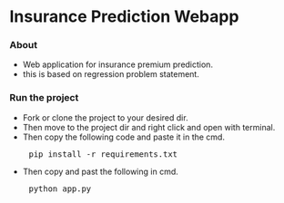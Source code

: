 # Insurance Prediction Webapp

### About

- Web application for insurance premium prediction.
- this is based on regression problem statement.

### Run the project

- Fork or clone the project to your desired dir.
- Then move to the project dir and right click and open with terminal.
- Then copy the following code and paste it in the cmd.

<pre>
    pip install -r requirements.txt
</pre>

- Then copy and past the following in cmd.

<pre>
    python app.py    
</pre>
